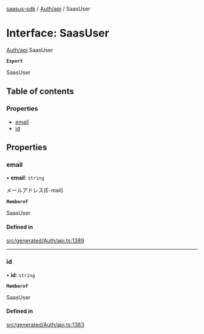 [saasus-sdk](../README.md) / [Auth/api](../modules/Auth_api.md) / SaasUser

# Interface: SaasUser

[Auth/api](../modules/Auth_api.md).SaasUser

**`Export`**

SaasUser

## Table of contents

### Properties

- [email](Auth_api.SaasUser.md#email)
- [id](Auth_api.SaasUser.md#id)

## Properties

### email

• **email**: `string`

メールアドレス(E-mail)

**`Memberof`**

SaasUser

#### Defined in

[src/generated/Auth/api.ts:1389](https://github.com/saasus-platform/saasus-sdk-javascript/blob/55abc15/src/generated/Auth/api.ts#L1389)

___

### id

• **id**: `string`

**`Memberof`**

SaasUser

#### Defined in

[src/generated/Auth/api.ts:1383](https://github.com/saasus-platform/saasus-sdk-javascript/blob/55abc15/src/generated/Auth/api.ts#L1383)
